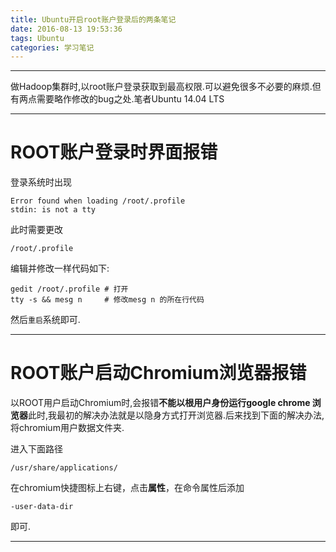 ```yaml
---
title: Ubuntu开启root账户登录后的两条笔记
date: 2016-08-13 19:53:36
tags: Ubuntu
categories: 学习笔记
---
```



----------


做Hadoop集群时,以root账户登录获取到最高权限.可以避免很多不必要的麻烦.但有两点需要略作修改的bug之处.笔者Ubuntu 14.04 LTS


----------


# ROOT账户登录时界面报错

登录系统时出现
```
Error found when loading /root/.profile
stdin: is not a tty 
```
此时需要更改
```
/root/.profile
```
编辑并修改一样代码如下:
```
gedit /root/.profile # 打开
tty -s && mesg n     # 修改mesg n 的所在行代码
```
然后`重启`系统即可.

----------


# ROOT账户启动Chromium浏览器报错
以ROOT用户启动Chromium时,会报错**不能以根用户身份运行google chrome 浏览器**此时,我最初的解决办法就是以隐身方式打开浏览器.后来找到下面的解决办法,将chromium用户数据文件夹.
<!--more-->
进入下面路径
```
/usr/share/applications/
```

在chromium快捷图标上右键，点击**属性**，在命令属性后添加
```
-user-data-dir
```
即可.


----------


